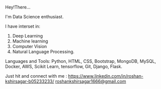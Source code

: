 Hey!There...

I'm Data Science enthusiast.

I have interset in:
1. Deep Learning
2. Machine learning
3. Computer Vision
4. Natural Language Processing.
   
Languages and Tools: 
Python, HTML, CSS, Bootstrap, MongoDB, MySQL, Docker, AWS, Scikit Learn, tensorflow, Git, Django, Flask.

Just hit and connect with me :
https://www.linkedin.com/in/roshan-kshirsagar-b05233233/
roshankshirsagar1666@gmail.com
